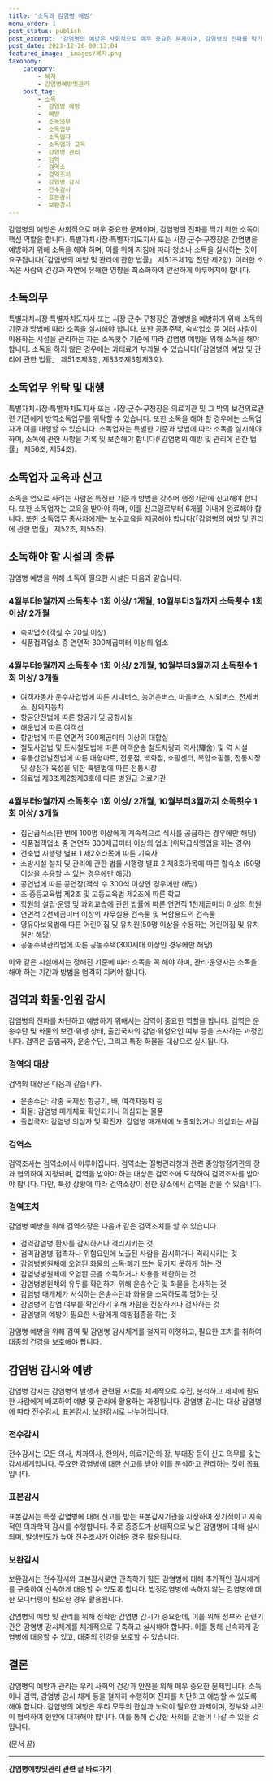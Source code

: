 ```yaml
---
title: '소독과 감염병 예방'
menu_order: 1
post_status: publish
post_excerpt: '감염병의 예방은 사회적으로 매우 중요한 문제이며, 감염병의 전파를 막기 위한 소독이 핵심 역할을 합니다. 특별자치시장 특별자치도지사 또는 시장 군수 구청장은 감염병을 예방하기 위해 소독을 해야 하며, 이를 위해 지침에 따라 청소나 소독을 실시하는 것이 요구됩니다  감염병의 예방 및 관리에 관한 법률  제51조제1항 전단 제2항 . 이러한 소독은 사람의 건강과 자연에 유해한 영향을 최소화하여 안전하게 이루어져야 합니다.'
post_date: 2023-12-26 00:13:04
featured_image: _images/복지.png
taxonomy:
    category:
        - 복지
        - 감염병예방및관리
    post_tag:
        - 소독
        -  감염병 예방
        -  예방
        -  소독의무
        -  소독업무
        -  소독업자
        -  소독업자 교육
        -  감염병 관리
        -  검역
        -  검역소
        -  검역조치
        -  감염병 감시
        -  전수감시
        -  표본감시
        -  보완감시
---
```



감염병의 예방은 사회적으로 매우 중요한 문제이며, 감염병의 전파를 막기 위한 소독이 핵심 역할을 합니다. 특별자치시장·특별자치도지사 또는 시장·군수·구청장은 감염병을 예방하기 위해 소독을 해야 하며, 이를 위해 지침에 따라 청소나 소독을 실시하는 것이 요구됩니다(「감염병의 예방 및 관리에 관한 법률」 제51조제1항 전단·제2항). 이러한 소독은 사람의 건강과 자연에 유해한 영향을 최소화하여 안전하게 이루어져야 합니다.

## 소독의무
특별자치시장·특별자치도지사 또는 시장·군수·구청장은 감염병을 예방하기 위해 소독의 기준과 방법에 따라 소독을 실시해야 합니다. 또한 공동주택, 숙박업소 등 여러 사람이 이용하는 시설을 관리하는 자는 소독횟수 기준에 따라 감염병 예방을 위해 소독을 해야 합니다. 소독을 하지 않은 경우에는 과태료가 부과될 수 있습니다(「감염병의 예방 및 관리에 관한 법률」 제51조제3항, 제83조제3항제3호).

## 소독업무 위탁 및 대행
특별자치시장·특별자치도지사 또는 시장·군수·구청장은 의료기관 및 그 밖의 보건의료관련 기관에게 방역소독업무를 위탁할 수 있습니다. 또한 소독을 해야 할 경우에는 소독업자가 이를 대행할 수 있습니다. 소독업자는 특별한 기준과 방법에 따라 소독을 실시해야 하며, 소독에 관한 사항을 기록 및 보존해야 합니다(「감염병의 예방 및 관리에 관한 법률」 제56조, 제54조).

## 소독업자 교육과 신고
소독을 업으로 하려는 사람은 특정한 기준과 방법을 갖추어 행정기관에 신고해야 합니다. 또한 소독업자는 교육을 받아야 하며, 이를 신고일로부터 6개월 이내에 완료해야 합니다. 또한 소독업무 종사자에게는 보수교육을 제공해야 합니다(「감염병의 예방 및 관리에 관한 법률」 제52조, 제55조).

## 소독해야 할 시설의 종류
감염병 예방을 위해 소독이 필요한 시설은 다음과 같습니다.

### 4월부터9월까지 소독횟수 1회 이상/ 1개월, 10월부터3월까지 소독횟수 1회 이상/ 2개월
- 숙박업소(객실 수 20실 이상)
- 식품접객업소 중 연면적 300제곱미터 이상의 업소

### 4월부터9월까지 소독횟수 1회 이상/ 2개월, 10월부터3월까지 소독횟수 1회 이상/ 3개월
- 여객자동차 운수사업법에 따른 시내버스, 농어촌버스, 마을버스, 시외버스, 전세버스, 장의자동차
- 항공안전법에 따른 항공기 및 공항시설
- 해운법에 따른 여객선
- 항만법에 따른 연면적 300제곱미터 이상의 대합실
- 철도사업법 및 도시철도법에 따른 여객운송 철도차량과 역사(驛舍) 및 역 시설
- 유통산업발전법에 따른 대형마트, 전문점, 백화점, 쇼핑센터, 복합쇼핑몰, 전통시장 및 상점가 육성을 위한 특별법에 따른 전통시장
- 의료법 제3조제2항제3호에 따른 병원급 의료기관

### 4월부터9월까지 소독횟수 1회 이상/ 2개월, 10월부터3월까지 소독횟수 1회 이상/ 3개월
- 집단급식소(한 번에 100명 이상에게 계속적으로 식사를 공급하는 경우에만 해당)
- 식품접객업소 중 연면적 300제곱미터 이상의 업소 (위탁급식영업을 하는 경우)
- 건축법 시행령 별표 1 제2호라목에 따른 기숙사
- 소방시설 설치 및 관리에 관한 법률 시행령 별표 2 제8호가목에 따른 합숙소 (50명 이상을 수용할 수 있는 경우에만 해당)
- 공연법에 따른 공연장(객석 수 300석 이상인 경우에만 해당)
- 초·중등교육법 제2조 및 고등교육법 제2조에 따른 학교
- 학원의 설립·운영 및 과외교습에 관한 법률에 따른 연면적 1천제곱미터 이상의 학원
- 연면적 2천제곱미터 이상의 사무실용 건축물 및 복합용도의 건축물
- 영유아보육법에 따른 어린이집 및 유치원(50명 이상을 수용하는 어린이집 및 유치원만 해당)
- 공동주택관리법에 따른 공동주택(300세대 이상인 경우에만 해당)

이와 같은 시설에서는 정해진 기준에 따라 소독을 꼭 해야 하며, 관리·운영자는 소독을 해야 하는 기간과 방법을 엄격히 지켜야 합니다.

## 검역과 화물·인원 감시

감염병의 전파를 차단하고 예방하기 위해서는 검역이 중요한 역할을 합니다. 검역은 운송수단 및 화물의 보건·위생 상태, 출입국자의 감염·위험요인 여부 등을 조사하는 과정입니다. 검역은 출입국자, 운송수단, 그리고 특정 화물을 대상으로 실시됩니다. 

### 검역의 대상

검역의 대상은 다음과 같습니다.

- 운송수단: 각종 국제선 항공기, 배, 여객자동차 등
- 화물: 감염병 매개체로 확인되거나 의심되는 물품
- 출입국자: 감염병 의심자 및 확진자, 감염병 매개체에 노출되었거나 의심되는 사람

### 검역소

검역조사는 검역소에서 이루어집니다. 검역소는 질병관리청과 관련 중앙행정기관의 장과 협의하여 지정되며, 검역을 받아야 하는 대상은 검역소에 도착하여 검역조사를 받아야 합니다. 다만, 특정 상황에 따라 검역소장이 정한 장소에서 검역을 받을 수 있습니다.

### 검역조치

감염병 예방을 위해 검역소장은 다음과 같은 검역조치를 할 수 있습니다.
- 검역감염병 환자를 감시하거나 격리시키는 것
- 검역감염병 접촉자나 위험요인에 노출된 사람을 감시하거나 격리시키는 것
- 감염병병원체에 오염된 화물의 소독·폐기 또는 옮기지 못하게 하는 것
- 감염병병원체에 오염된 곳을 소독하거나 사용을 제한하는 것
- 감염병병원체의 유무를 확인하기 위해 운송수단 및 화물을 검사하는 것
- 감염병 매개체가 서식하는 운송수단과 화물을 소독하도록 명하는 것
- 감염병의 감염 여부를 확인하기 위해 사람을 진찰하거나 검사하는 것
- 감염병의 예방이 필요한 사람에게 예방접종을 하는 것

감염병 예방을 위해 검역 및 감염병 감시체계를 철저히 이행하고, 필요한 조치를 취하여 대중의 건강을 보호해야 합니다.

## 감염병 감시와 예방

감염병 감시는 감염병의 발생과 관련된 자료를 체계적으로 수집, 분석하고 제때에 필요한 사람에게 배포하여 예방 및 관리에 활용하는 과정입니다. 감염병 감시는 대상 감염병에 따라 전수감시, 표본감시, 보완감시로 나누어집니다.

### 전수감시

전수감시는 모든 의사, 치과의사, 한의사, 의료기관의 장, 부대장 등이 신고 의무를 갖는 감시체계입니다. 주요한 감염병에 대한 신고를 받아 이를 분석하고 관리하는 것이 목표입니다.

### 표본감시

표본감시는 특정 감염병에 대해 신고를 받는 표본감시기관을 지정하여 정기적이고 지속적인 의과학적 감시를 수행합니다. 주로 중증도가 상대적으로 낮은 감염병에 대해 실시되며, 발생빈도가 높아 전수조사가 어려운 경우 활용됩니다.

### 보완감시

보완감시는 전수감시와 표본감시로만 관측하기 힘든 감염병에 대해 추가적인 감시체계를 구축하여 신속하게 대응할 수 있도록 합니다. 법정감염병에 속하지 않는 감염병에 대한 모니터링이 필요한 경우 활용됩니다.

감염병의 예방 및 관리를 위해 정확한 감염병 감시가 중요한데, 이를 위해 정부와 관련기관은 감염병 감시체계를 체계적으로 구축하고 실시해야 합니다. 이를 통해 신속하게 감염병에 대응할 수 있고, 대중의 건강을 보호할 수 있습니다.

## 결론

감염병의 예방과 관리는 우리 사회의 건강과 안전을 위해 매우 중요한 문제입니다. 소독이나 검역, 감염병 감시 체계 등을 철저히 수행하여 전파를 차단하고 예방할 수 있도록 해야 합니다. 감염병의 예방은 우리 모두의 관심과 노력이 필요한 과제이며, 정부와 시민이 협력하여 현안에 대처해야 합니다. 이를 통해 건강한 사회를 만들어 나갈 수 있을 것입니다. 

(문서 끝)
<!-- wp:separator -->
<hr class="wp-block-separator has-alpha-channel-opacity"/>
<!-- /wp:separator -->

<!-- wp:group {"backgroundColor":"base","layout":{"type":"constrained"}} -->
<div class="wp-block-group has-base-background-color has-background"><!-- wp:paragraph {"align":"center","fontSize":"medium"} -->
<p class="has-text-align-center has-large-font-size"><strong>감염병예방및관리 관련 글 바로가기</strong></p>
<!-- /wp:paragraph -->


<!-- wp:latest-posts
{"categories":[{"id":14664,"count":19,"description":"","link":"https://uknowlaw.com/category/%ea%b0%90%ec%97%bc%eb%b3%91%ec%98%88%eb%b0%a9%eb%b0%8f%ea%b4%80%eb%a6%ac/","name":"감염병예방및관리","slug":"감염병예방및관리","taxonomy":"category","parent":0,"meta":[],"_links":{"self":[{"href":"https://uknowlaw.com/wp-json/wp/v2/categories/14664"}],"collection":[{"href":"https://uknowlaw.com/wp-json/wp/v2/categories"}],"about":[{"href":"https://uknowlaw.com/wp-json/wp/v2/taxonomies/category"}],"wp:post_type":[{"href":"https://uknowlaw.com/wp-json/wp/v2/posts?categories=14664"}],"curies":[{"name":"wp","href":"https://api.w.org/{rel}","templated":true}]}}],"postsToShow":100,"excerptLength":28,"postLayout":"grid","columns":2,"featuredImageAlign":"left","featuredImageSizeSlug":"large","fontSize":"small"} /--></div>
<!-- /wp:group -->